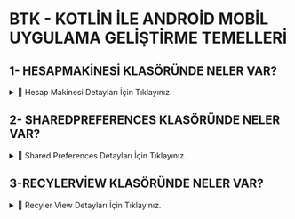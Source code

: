 # BTK - KOTLİN İLE ANDROİD MOBİL UYGULAMA GELİŞTİRME TEMELLERİ

## 1- HESAPMAKİNESİ KLASÖRÜNDE NELER VAR?
<details>
  <summary>📌 Hesap Makinesi Detayları İçin Tıklayınız.
    
  </summary>


  Bu proje, **Kotlin** dili ile geliştirilen basit bir **Hesap Makinesi** uygulamasıdır.  
  Kullanıcıdan alınan iki sayı ile **toplama, çıkarma, çarpma ve bölme işlemleri** yapılabilir.

  ### 🚀 Özellikler
  - **View Binding Kullanımı**  
    - `ActivityMainBinding` ile temiz ve düzenli bir kod yazımı sağlandı.  
  - **Dört İşlem Yapabilme**  
    - Toplama (+), Çıkarma (-), Çarpma (*), Bölme (/)  
  - **Kullanıcı Hata Kontrolü**  
    - Boş giriş alanları için `"Numaraları giriniz!"` uyarısı  

  ### 📷 Ekran Görüntüsü
  | Hesap Makinesi Arayüzü |
  |------------------------|
  | ![Hesap Makinesi](https://via.placeholder.com/300x600) |

  ### 🛠 Kullanılan Teknolojiler
  - **Kotlin**
  - **Android Studio**
  - **View Binding**
</details>

## 2- SHAREDPREFERENCES KLASÖRÜNDE NELER VAR?
<details>
  <summary>📌 Shared Preferences Detayları İçin Tıklayınız.
    
  </summary>
  
  Bu proje, **Kotlin** dili ile geliştirilmiş olup, **SharedPreferences** kullanarak kullanıcı bilgisini saklama ve silme işlemlerini içerir.  
  Kullanıcı adı kaydedilip tekrar açıldığında ekranda gösterilebilir.
 
  ### 🚀 Özellikler
  - **SharedPreferences Kullanımı**
    - Kullanıcı adı kaydetme ve silme özellikleri
    - Veriler cihazda kalıcı olarak saklanır
  - **View Binding ile Kullanıcı Arayüzü Kontrolü**
  - **Hata Kontrolleri**
    - Boş giriş yapılırsa uyarı mesajı gösterilir
    </details>
    
## 3-RECYLERVİEW KLASÖRÜNDE NELER VAR?
<details>
  <summary>📌 Recyler View Detayları İçin Tıklayınız.
    
  </summary>
  
 Bu uygulama, RecyclerView kullanarak bir liste oluşturmayı ve bir öğeye tıkladığında o öğeyle ilgili detaylı bilgiye sahip yeni bir aktivite açmayı gösteren basit bir Android uygulamasıdır.

   ### 📷 Ekran Görüntüsü

  <p align="center">
  <img src="https://github.com/user-attachments/assets/3634676f-9f2a-4e63-bfc6-b59eb863b536" width="200">
  <img src="https://github.com/user-attachments/assets/94c43f2b-350c-4a9b-921c-aefde061c54e" width="200">
</p>

  
## Özellikler:
- **RecyclerView**: Uygulama, `RecyclerView` kullanarak dinamik bir liste görüntüler. Her bir öğe bir süper kahramanın adı ve mesleği hakkında bilgi sunar.
- **Intent**: Kullanıcı bir öğeye tıkladığında, `Intent` ile detaylı bilgilerin gösterileceği yeni bir aktivite açılır.
- **Serializable**: `SuperKahraman` sınıfı, `Serializable` arayüzünü implement ederek, RecyclerView öğesinin detayları arasında veri taşımayı mümkün kılar.
      </details>

